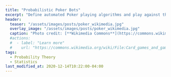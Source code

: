 ```yaml
---
title: "Probabilistic Poker Bots"
excerpt: "Define automated Poker playing algorithms and play against them."
header:
  teaser: "/assets/images/posts/poker_wikimedia.jpg"
  overlay_image: "/assets/images/posts/poker_wikimedia.jpg"
  caption: "Photo credit: [**Wikimedia Commons**](https://commons.wikimedia.org/wiki/)"
  #actions:
  #  - label: "Learn more"
  #    url: "https://commons.wikimedia.org/wiki/File:Card_games_and_game_tokens_01.jpg"
tags:
  - Probability Theory
  - Statistics
last_modified_at: 2020-12-14T10:22:00-04:00
---
```



<!-- iframe style-->
<style>
iframe{
  height:20000px !important;
  overflow:hidden !important;}
</style>

 <script src="https://gist.github.com/DiGyt/8fc610f08a8fe677b2d8e59c914a4226.js"></script>



